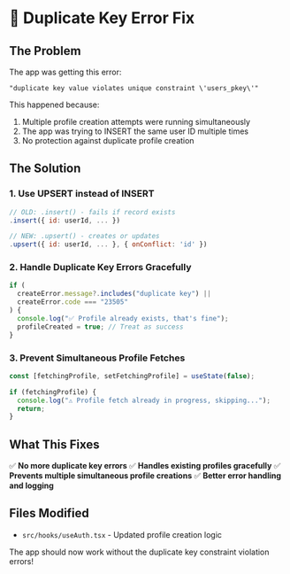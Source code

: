 # 🔧 Duplicate Key Error Fix

## The Problem

The app was getting this error:

```
"duplicate key value violates unique constraint \'users_pkey\'"
```

This happened because:

1. Multiple profile creation attempts were running simultaneously
2. The app was trying to INSERT the same user ID multiple times
3. No protection against duplicate profile creation

## The Solution

### 1. **Use UPSERT instead of INSERT**

```javascript
// OLD: .insert() - fails if record exists
.insert({ id: userId, ... })

// NEW: .upsert() - creates or updates
.upsert({ id: userId, ... }, { onConflict: 'id' })
```

### 2. **Handle Duplicate Key Errors Gracefully**

```javascript
if (
  createError.message?.includes("duplicate key") ||
  createError.code === "23505"
) {
  console.log("✅ Profile already exists, that's fine");
  profileCreated = true; // Treat as success
}
```

### 3. **Prevent Simultaneous Profile Fetches**

```javascript
const [fetchingProfile, setFetchingProfile] = useState(false);

if (fetchingProfile) {
  console.log("⚠️ Profile fetch already in progress, skipping...");
  return;
}
```

## What This Fixes

✅ **No more duplicate key errors**
✅ **Handles existing profiles gracefully**
✅ **Prevents multiple simultaneous profile creations**
✅ **Better error handling and logging**

## Files Modified

- `src/hooks/useAuth.tsx` - Updated profile creation logic

The app should now work without the duplicate key constraint violation errors!

